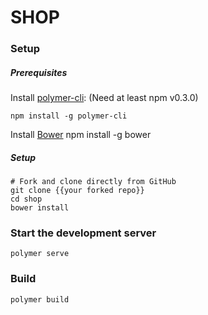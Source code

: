 # SHOP

### Setup

##### Prerequisites

Install [polymer-cli](https://github.com/Polymer/polymer-cli):
(Need at least npm v0.3.0)

    npm install -g polymer-cli

Install [Bower](https://bower.io/)
    npm install -g bower


##### Setup
    # Fork and clone directly from GitHub
    git clone {{your forked repo}}
    cd shop
    bower install

### Start the development server

    polymer serve


### Build

    polymer build

